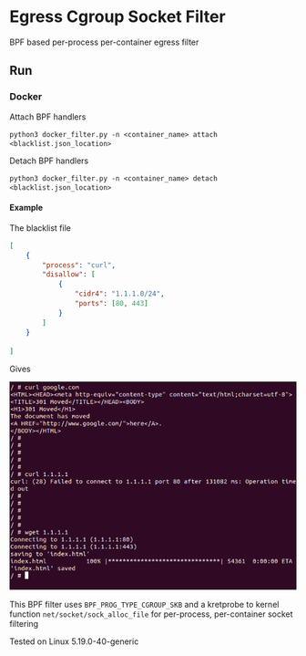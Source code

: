 # Egress Cgroup Socket Filter
BPF based per-process per-container egress filter

## Run
### Docker

Attach BPF handlers
```
python3 docker_filter.py -n <container_name> attach <blacklist.json_location>
```
Detach BPF handlers
```
python3 docker_filter.py -n <container_name> detach <blacklist.json_location>
```

#### Example
The blacklist file
```json
[
	{
		"process": "curl",
		"disallow": [
			{
				"cidr4": "1.1.1.0/24",
				"ports": [80, 443]
			}
		]
	}

]
```

Gives

![Result](images/example.png)

This BPF filter uses `BPF_PROG_TYPE_CGROUP_SKB` and a kretprobe to kernel function `net/socket/sock_alloc_file` for per-process, per-container socket filtering

Tested on Linux 5.19.0-40-generic
